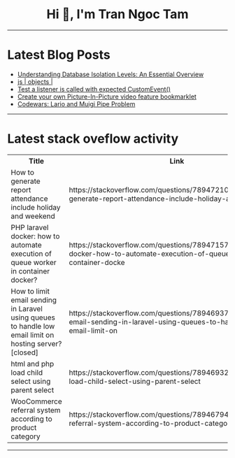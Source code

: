 <h1 align="center">Hi 👋, I'm Tran Ngoc Tam</h1>

---

# Latest Blog Posts 
<!-- BLOG-POST-LIST:START -->
- [Understanding Database Isolation Levels: An Essential Overview](https://dev.to/eric6166/understanding-database-isolation-levels-an-essential-overview-m53)
- [js | objects |](https://dev.to/ranjith_jr_fbf2e375879b08/js-objects--131f)
- [Test a listener is called with expected CustomEvent&lpar;&rpar;](https://dev.to/manuartero/test-a-listener-is-called-with-expected-customevent-5b2)
- [Create your own Picture-In-Picture video feature bookmarklet](https://dev.to/mothy/create-your-own-picture-in-picture-video-feature-bookmarklet-3olo)
- [Codewars: Lario and Muigi Pipe Problem](https://dev.to/susangithaigan/codewars-lario-and-muigi-pipe-problem-4m40)
<!-- BLOG-POST-LIST:END -->

---

# Latest stack oveflow activity
<table>
  <tr><th>Title</th><th>Link</th></tr>
  <!-- STACKOVERFLOW:START --><tr><td>How to generate report attendance include holiday and weekend</td><td>https://stackoverflow.com/questions/78947210/how-to-generate-report-attendance-include-holiday-and-weekend</td></tr><tr><td>PHP laravel docker: how to automate execution of queue worker in container docker?</td><td>https://stackoverflow.com/questions/78947157/php-laravel-docker-how-to-automate-execution-of-queue-worker-in-container-docke</td></tr><tr><td>How to limit email sending in Laravel using queues to handle low email limit on hosting server? [closed]</td><td>https://stackoverflow.com/questions/78946937/how-to-limit-email-sending-in-laravel-using-queues-to-handle-low-email-limit-on</td></tr><tr><td>html and php load child select using parent select</td><td>https://stackoverflow.com/questions/78946932/html-and-php-load-child-select-using-parent-select</td></tr><tr><td>WooCommerce referral system according to product category</td><td>https://stackoverflow.com/questions/78946794/woocommerce-referral-system-according-to-product-category</td></tr><!-- STACKOVERFLOW:END -->
</table>

---


